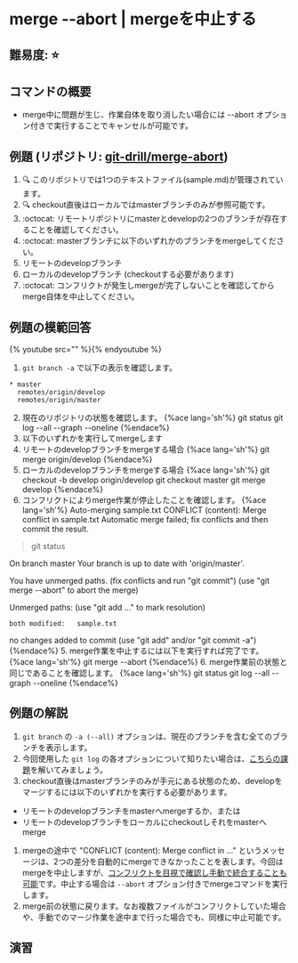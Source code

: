 # merge --abort | mergeを中止する

## 難易度: :star:

## コマンドの概要

- merge中に問題が生じ、作業自体を取り消したい場合には --abort オプション付きで実行することでキャンセルが可能です。

## 例題 (リポジトリ: [git-drill/merge-abort](https://github.com/git-drill/merge-abort))

1. :mag: このリポジトリでは1つのテキストファイル(sample.md)が管理されています。
2. :mag: checkout直後はローカルではmasterブランチのみが参照可能です。
3. :octocat: リモートリポジトリにmasterとdevelopの2つのブランチが存在することを確認してください。
4. :octocat: masterブランチに以下のいずれかのブランチをmergeしてください。
  1. リモートのdevelopブランチ
  1. ローカルのdevelopブランチ (checkoutする必要があります)
5. :octocat: コンフリクトが発生しmergeが完了しないことを確認してからmerge自体を中止してください。

## 例題の模範回答

{% youtube src="" %}{% endyoutube %}

1. `git branch -a` で以下の表示を確認します。
  ```
  * master
    remotes/origin/develop
    remotes/origin/master
  ```
2. 現在のリポジトリの状態を確認します。
{%ace lang='sh'%}
git status
git log --all --graph --oneline
{%endace%}
3. 以下のいずれかを実行してmergeします
  1. リモートのdevelopブランチをmergeする場合
{%ace lang='sh'%}
git merge origin/develop
{%endace%}
  2. ローカルのdevelopブランチをmergeする場合
{%ace lang='sh'%}
git checkout -b develop origin/develop
git checkout master
git merge develop
{%endace%}
4. コンフリクトによりmerge作業が停止したことを確認します。
{%ace lang='sh'%}
  Auto-merging sample.txt
  CONFLICT (content): Merge conflict in sample.txt
  Automatic merge failed; fix conflicts and then commit the result.

  > git status

  On branch master
  Your branch is up to date with 'origin/master'.

  You have unmerged paths.
    (fix conflicts and run "git commit")
    (use "git merge --abort" to abort the merge)

  Unmerged paths:
    (use "git add <file>..." to mark resolution)

    both modified:   sample.txt

  no changes added to commit (use "git add" and/or "git commit -a")
{%endace%}
5. merge作業を中止するには以下を実行すれば完了です。
{%ace lang='sh'%}
git merge --abort
{%endace%}
6. merge作業前の状態と同じであることを確認します。
{%ace lang='sh'%}
git status
git log --all --graph --oneline
{%endace%}

## 例題の解説

1. `git branch` の `-a (--all)` オプションは、現在のブランチを含む全てのブランチを表示します。
1. 今回使用した `git log` の各オプションについて知りたい場合は、[こちらの課題]()を解いてみましょう。
1. checkout直後はmasterブランチのみが手元にある状態のため、developをマージするには以下のいずれかを実行する必要があります。
  - リモートのdevelopブランチをmasterへmergeするか、または
  - リモートのdevelopブランチをローカルにcheckoutしそれをmasterへmerge
1. mergeの途中で "CONFLICT (content): Merge conflict in ..." というメッセージは、2つの差分を自動的にmergeできなかったことを表します。今回はmergeを中止しますが、[コンフリクトを目視で確認し手動で統合することも可能]()です。中止する場合は `--abort` オプション付きでmergeコマンドを実行します。
1. merge前の状態に戻ります。なお複数ファイルがコンフリクトしていた場合や、手動でのマージ作業を途中まで行った場合でも、同様に中止可能です。

## 演習


